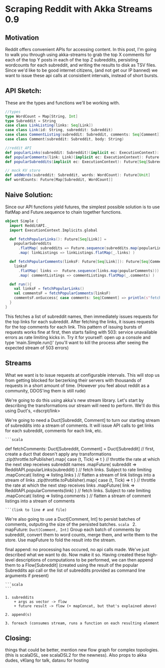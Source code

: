 Scraping Reddit with Akka Streams 0.9
=====================================

Motivation
----------
Reddit offers convenient APIs for accessing content. In this post, I'm going to walk you through using akka-streams to grab the top X comments for each of the top Y posts in each of the top Z subreddits, persisting wordcounts for each subreddit, and writing the results to disk as TSV files. Since we'd like to be good internet citizens, (and not get our IP banned) we want to issue these api calls at consistient intervals, instead of short bursts. 

API Sketch:
-----------

These are the types and functions we'll be working with.

```scala
//types
type WordCount = Map[String, Int] 
type Subreddit = String  
case class LinkListing(links: Seq[Link])
case class Link(id: String, subreddit: Subreddit)
case class CommentListing(subreddit: Subreddit, comments: Seq[Comment])
case class Comment(subreddit: Subreddit, body: String)

//reddit API
def popularLinks(subreddit: Subreddit)(implicit ec: ExecutionContext): Future[LinkListing]
def popularComments(link: Link)(implicit ec: ExecutionContext): Future[CommentListing]
def popularSubreddits(implicit ec: ExecutionContext): Future[Seq[Subreddit]]

// mock KV store
def addWords(subreddit: Subreddit, words: WordCount): Future[Unit]
def wordCounts: Future[Map[Subreddit, WordCount]]
```

Naive Solution:
--------------

Since our API functions yield futures, the simplest possible solution is to use flatMap and Future.sequence to chain together functions.

```scala
object Simple {
  import RedditAPI._
  import ExecutionContext.Implicits.global

  def fetchPopularLinks(): Future[Seq[Link]] = 
    popularSubreddits
      .flatMap( subreddits => Future.sequence(subreddits.map(popularLinks)) )
      .map( linkListings => linkListings.flatMap(_.links) )

  def fetchPopularComments(linksF: Future[Seq[Link]]): Future[Seq[Comment]] = 
    linksF
      .flatMap( links =>  Future.sequence(links.map(popularComments)))
      .map( commentListings => commentListings.flatMap(_.comments) )

  def run(){
    val linksF = fetchPopularLinks()
    val commentsF = fetchPopularComments(linksF)
    commentsF.onSuccess{ case comments: Seq[Comment] => println(s"fetched ${comments.length} comments") }
  }
}
```

This fetches a list of subreddit names, then immediately issues requests for the top links for each subreddit. After fetching the links, it issues requests for the top comments for each link. This pattern of issuing bursts of requests works fine at first, then starts failing with 503: service unavailable errors as rate limiting kicks in. Try it for yourself: open up a console and type 'main.Simple.run()' (you'll want to kill the process after seeing the expected stream of 503 errors)


Streams
-------

What we want is to issue requests at configurable intervals. This will stop us from getting blocked for berzerking their servers with thousands of requests in a short amount of time. (However you feel about reddit as a community, DDOS'ing them is still rude)

We're going to do this using akka's new stream library. Let's start by describing the transformations our stream will need to perform. We'll do this using Duct's, <dscrpt/link>

We're going to need a Duct[Subreddit, Comment] to turn our starting stream of subreddits into a stream of comments. It will issue API calls to get links for each subreddit, comments for each link, etc.

    ```scala
  def fetchComments: Duct[Subreddit, Comment] = 
    Duct[Subreddit] // first, create a duct that doesn't apply any transformations
        .zip(throttle.toPublisher).map{ case (t, Tick) => t } // throttle the rate at which the next step receives subreddit names
        .mapFuture( subreddit => RedditAPI.popularLinks(subreddit) ) // fetch links. Subject to rate limiting
        .mapConcat( listing => listing.links ) // flatten a stream of link listings into a stream of links
        .zip(throttle.toPublisher).map{ case (t, Tick) => t } // throttle the rate at which the next step receives links
        .mapFuture( link => RedditAPI.popularComments(link) ) // fetch links. Subject to rate limiting
        .mapConcat( listing => listing.comments ) // flatten a stream of comment listings into a stream of comments

    ```(link to line # and file)


  We're also going to use a Duct[Comment, Int] to persist batches of comments, outputing the size of the persisted batches. 
    ```scala
    ```
        2. mapFuture: `Duct[Comment, Int]`
            Group each batch of comments by subreddit, convert them to word counts, merge them, and write them to the store.
            Use mapFuture to fold the result into the stream.

final append: no processing has occured, no api calls made. We've just described what we want to do. Now make it so.
Having created these high-level descriptions of computations to be performed, we can then append them to a Flow\[Subreddit\] \(created using the result of the popular Subreddits api call or the list of subreddits provided as command line arguments if present\)


    ```scala
    ```
    
    1. subreddits
        + args as vector -> flow
        + future result -> flow (+ mapConcat, but that's explained above)

    2. append(s)

    3. foreach (consumes stream, runs a function on each resulting element

Closing: 
--------
things that could be better, mention new flow graph for complex topologies. (this is scalaDSL, see scalaDSL2 for the newness). Also props to akka dudes, vKlang for talk, dataxu for hosting
